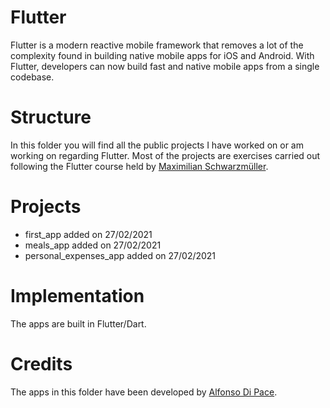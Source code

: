 # Flutter
Flutter is a modern reactive mobile framework that removes a lot of the complexity found in building native mobile apps for iOS and Android. With Flutter, developers can now build fast and native mobile apps from a single codebase.

# Structure
In this folder you will find all the public projects I have worked on or am working on regarding Flutter.
Most of the projects are exercises carried out following the Flutter course held by [Maximilian Schwarzmüller](https://www.udemy.com/course/learn-flutter-dart-to-build-ios-android-apps/).

# Projects
- first_app added on 27/02/2021
- meals_app added on 27/02/2021
- personal_expenses_app added on 27/02/2021

# Implementation
The apps are built in Flutter/Dart.

# Credits
The apps in this folder have been developed by [Alfonso Di Pace](https://github.com/alfonsodipace).

